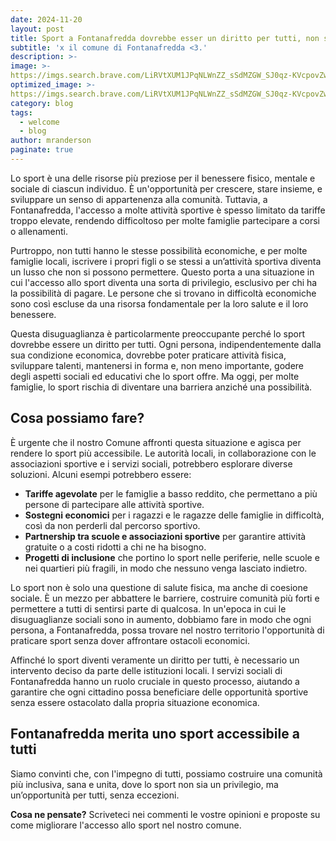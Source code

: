 ```yaml
---
date: 2024-11-20
layout: post
title: Sport a Fontanafredda dovrebbe esser un diritto per tutti, non solo per chi può permetterselo
subtitle: 'x il comune di Fontanafredda <3.'
description: >-
image: >-
https://imgs.search.brave.com/LiRVtXUM1JPqNLWnZZ_sSdMZGW_SJ0qz-KVcpovZwxI/rs:fit:860:0:0:0/g:ce/aHR0cHM6Ly9tZWRp/YS5nZXR0eWltYWdl/cy5jb20vaWQvMTM5/OTIxMjI5My9waG90/by9waHlzaWNhbC1l/ZHVjYXRpb24tY2xh/c3MtYW5kLXNwb3J0/LXRyYWluaW5nLWlu/LWhpZ2gtc2Nob29s/LmpwZz9zPTYxMng2/MTImdz0wJms9MjAm/Yz1reEQycnc0OEpS/WFYtTFI4ZlJrVDdm/ZVVpUkR6TVpESmxF/dUw4MnlvS1JzPQ
optimized_image: >-
https://imgs.search.brave.com/LiRVtXUM1JPqNLWnZZ_sSdMZGW_SJ0qz-KVcpovZwxI/rs:fit:860:0:0:0/g:ce/aHR0cHM6Ly9tZWRp/YS5nZXR0eWltYWdl/cy5jb20vaWQvMTM5/OTIxMjI5My9waG90/by9waHlzaWNhbC1l/ZHVjYXRpb24tY2xh/c3MtYW5kLXNwb3J0/LXRyYWluaW5nLWlu/LWhpZ2gtc2Nob29s/LmpwZz9zPTYxMng2/MTImdz0wJms9MjAm/Yz1reEQycnc0OEpS/WFYtTFI4ZlJrVDdm/ZVVpUkR6TVpESmxF/dUw4MnlvS1JzPQ
category: blog
tags:
  - welcome
  - blog
author: mranderson
paginate: true
---
```

Lo sport è una delle risorse più preziose per il benessere fisico, mentale e sociale di ciascun individuo. È un'opportunità per crescere, stare insieme, e sviluppare un senso di appartenenza alla comunità. Tuttavia, a Fontanafredda, l'accesso a molte attività sportive è spesso limitato da tariffe troppo elevate, rendendo difficoltoso per molte famiglie partecipare a corsi o allenamenti.

Purtroppo, non tutti hanno le stesse possibilità economiche, e per molte famiglie locali, iscrivere i propri figli o se stessi a un’attività sportiva diventa un lusso che non si possono permettere. Questo porta a una situazione in cui l'accesso allo sport diventa una sorta di privilegio, esclusivo per chi ha la possibilità di pagare. Le persone che si trovano in difficoltà economiche sono così escluse da una risorsa fondamentale per la loro salute e il loro benessere.

Questa disuguaglianza è particolarmente preoccupante perché lo sport dovrebbe essere un diritto per tutti. Ogni persona, indipendentemente dalla sua condizione economica, dovrebbe poter praticare attività fisica, sviluppare talenti, mantenersi in forma e, non meno importante, godere degli aspetti sociali ed educativi che lo sport offre. Ma oggi, per molte famiglie, lo sport rischia di diventare una barriera anziché una possibilità.

## Cosa possiamo fare?

È urgente che il nostro Comune affronti questa situazione e agisca per rendere lo sport più accessibile. Le autorità locali, in collaborazione con le associazioni sportive e i servizi sociali, potrebbero esplorare diverse soluzioni. Alcuni esempi potrebbero essere:

- **Tariffe agevolate** per le famiglie a basso reddito, che permettano a più persone di partecipare alle attività sportive.
- **Sostegni economici** per i ragazzi e le ragazze delle famiglie in difficoltà, così da non perderli dal percorso sportivo.
- **Partnership tra scuole e associazioni sportive** per garantire attività gratuite o a costi ridotti a chi ne ha bisogno.
- **Progetti di inclusione** che portino lo sport nelle periferie, nelle scuole e nei quartieri più fragili, in modo che nessuno venga lasciato indietro.

Lo sport non è solo una questione di salute fisica, ma anche di coesione sociale. È un mezzo per abbattere le barriere, costruire comunità più forti e permettere a tutti di sentirsi parte di qualcosa. In un'epoca in cui le disuguaglianze sociali sono in aumento, dobbiamo fare in modo che ogni persona, a Fontanafredda, possa trovare nel nostro territorio l'opportunità di praticare sport senza dover affrontare ostacoli economici.

Affinché lo sport diventi veramente un diritto per tutti, è necessario un intervento deciso da parte delle istituzioni locali. I servizi sociali di Fontanafredda hanno un ruolo cruciale in questo processo, aiutando a garantire che ogni cittadino possa beneficiare delle opportunità sportive senza essere ostacolato dalla propria situazione economica.

## Fontanafredda merita uno sport accessibile a tutti

Siamo convinti che, con l'impegno di tutti, possiamo costruire una comunità più inclusiva, sana e unita, dove lo sport non sia un privilegio, ma un’opportunità per tutti, senza eccezioni.

**Cosa ne pensate?** Scriveteci nei commenti le vostre opinioni e proposte su come migliorare l'accesso allo sport nel nostro comune.